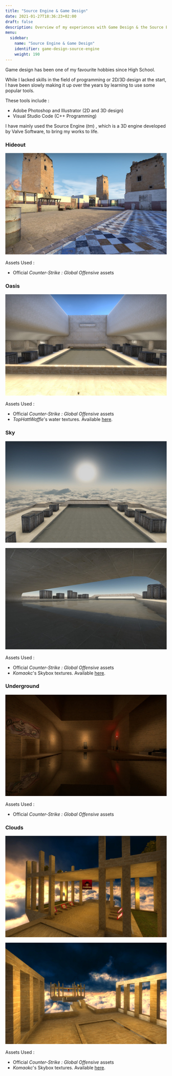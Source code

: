 ```yaml
---
title: "Source Engine & Game Design"
date: 2021-01-27T18:36:23+02:00
draft: false
description: Overview of my experiences with Game Design & the Source Engine.
menu:
  sidebar:
    name: "Source Engine & Game Design"
    identifier: game-design-source-engine
    weight: 190
---
```


Game design has been one of my favourite hobbies since High School. 

While I lacked skills in the field of programming or 2D/3D design at the start, I have been slowly making it up over the years by learning to use some popular tools. 

These tools include : 

- Adobe Photoshop and Illustrator (2D and 3D design) 
- Visual Studio Code (C++ Programming)

I have mainly used the Source Engine (*tm*) , which is a 3D engine developed by Valve Software, to bring my works to life. 

### Hideout

![hidedout](/images/posts/source-engine/source-engine-0.jpg)

Assets Used :

- Official *Counter-Strike : Global Offensive* assets

### Oasis

![oasis](/images/posts/source-engine/source-engine-1.jpg)

Assets Used :

- Official *Counter-Strike : Global Offensive* assets
- *TopHattWaffle*'s water textures. Available [here](https://www.tophattwaffle.com/downloads/water-source-textures/).

### Sky

![skycastle](/images/posts/source-engine/source-engine-2.jpg)

![skycastle2](/images/posts/source-engine/source-engine-3.jpg)

Assets Used :

- Official *Counter-Strike : Global Offensive* assets
- *Komaokc*'s Skybox textures. Available [here](https://gamebanana.com/members/289553).

### Underground

![underground](/images/posts/source-engine/source-engine-4.jpg)

Assets Used :

- Official *Counter-Strike : Global Offensive* assets

### Clouds

![Thunderstorm](/images/posts/source-engine/source-engine-5.jpg)

![Thunderstorm](/images/posts/source-engine/source-engine-6.jpg)

Assets Used :

- Official *Counter-Strike : Global Offensive* assets
- *Komaokc*'s Skybox textures. Available [here](https://gamebanana.com/members/289553).

